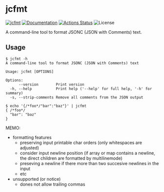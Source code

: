 jcfmt
=====

[![jcfmt](https://img.shields.io/crates/v/jcfmt.svg)](https://crates.io/crates/jcfmt)
[![Documentation](https://docs.rs/jcfmt/badge.svg)](https://docs.rs/jcfmt)
[![Actions Status](https://github.com/sile/jcfmt/workflows/CI/badge.svg)](https://github.com/sile/jcfmt/actions)
![License](https://img.shields.io/crates/l/jcfmt)

A command-line tool to format JSONC (JSON with Comments) text.

Usage
-----

```console
$ jcfmt -h
A command-line tool to format JSONC (JSON with Comments) text

Usage: jcfmt [OPTIONS]

Options:
      --version        Print version
  -h, --help           Print help ('--help' for full help, '-h' for summary)
  -s, --strip-comments Remove all comments from the JSON output

$ echo '{/*foo*/"bar":"baz"}' | jcfmt
{ /*foo*/
  "bar": "baz"
}
```

MEMO:
- formatting features
  - preserving input printable char orders (only whitespaces are adjusted)
  - consider input newline position (if array or map contains a newline, the direct children are formatted by multilinemode)
  - preseving a newline if there more than two succesive newlines in the input
  - etc
- unsupported (or notice)
  - dones not allow trailing commas

